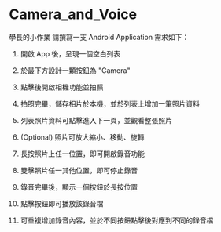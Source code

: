 # Camera_and_Voice
學長的小作業
請撰寫一支 Android Application 需求如下：

1. 開啟 App 後，呈現一個空白列表

2. 於最下方設計一顆按鈕為 "Camera"

3. 點擊後開啟相機功能並拍照

4. 拍照完畢，儲存相片於本機，並於列表上增加一筆照片資料

5. 列表照片資料可點擊進入下一頁，並觀看整張照片

6. (Optional) 照片可放大縮小、移動、旋轉

7. 長按照片上任一位置，即可開啟錄音功能

8. 雙擊照片任一其他位置，即可停止錄音

9. 錄音完畢後，顯示一個按鈕於長按位置

10. 點擊按鈕即可播放該錄音檔

11. 可重複增加錄音內容，並於不同按鈕點擊後對應到不同的錄音檔 
